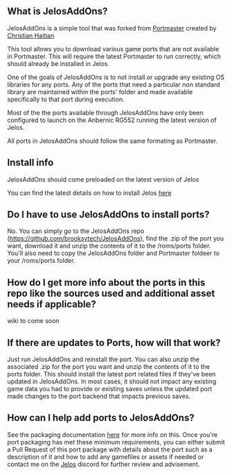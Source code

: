 ## What is JelosAddOns?

JelosAddOns is a simple tool that was forked from [Portmaster](https://github.com/christianhaitian/PortMaster) created by [Christian Haitian](https://github.com/christianhaitian)

This tool allows you to download various game ports that are not available in Portmaster. This will require the latest Portmaster to run correctly, which should already be installed in Jelos. 

One of the goals of JelosAddOns is to not install or upgrade any existing OS libraries for any ports.  Any of the ports that need a particular non standard library are maintained within the ports' folder and made available specifically to that port during execution.

Most of the the ports available through JelosAddOns have only been configured to launch on the Anbernic RG552 running the latest version of Jelos.

All ports in JelosAddOns should follow the same formating as Portmaster.

## Install info

JelosAddOns should come preloaded on the latest version of Jelos

You can find the latest details on how to install Jelos [here](https://www.jelos.org/)

## Do I have to use JelosAddOns to install ports?

No.  You can simply go to the JelosAddOns repo (https://github.com/brooksytech/JelosAddOns), find the .zip of the port you want, download it and unzip the contents of it to the /roms/ports folder.  You'll also need to copy the JelosAddOns folder and Portmaster foldeer to your /roms/ports folder.

## How do I get more info about the ports in this repo like the sources used and additional asset needs if applicable?

wiki to come soon

## If there are updates to Ports, how will that work?

Just run JelosAddOns and reinstall the port.  You can also unzip the associated .zip for the port you want and unzip the contents of it to the ports folder.  This should install the latest port related files if they've been updated in JelosAddOns.  In most cases, it should not impact any existing game data you had to provide or existing saves unless the updated port made changes to the port backend that impacts previous saves.

## How can I help add ports to JelosAddOns?

See the packaging documentation [here](https://github.com/brooksytech/JelosAddOns/blob/main/docs/packaging.md) for more info on this.  Once you're port packaging has met these minimum requirements, you can either submit a Pull Request of this port package with details about the port such as a description of it and how to add any gamefiles or assets if needed or contact me on the [Jelos](https://discord.gg/seTxckZjJy) discord for further review and advisement.
